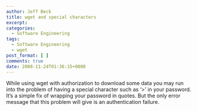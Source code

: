 ```yaml
---
author: Jeff Beck
title: wget and special characters
excerpt:
categories:
  - Software Engineering
tags:
  - Software Engineering
  - wget
post_format: [ ]
comments: true
date: 2008-11-24T01:36:15+0000
---
```

While using wget with authorization to download some data you may run into the problem of having a special character such as ‘>’ in your password. It’s a simple fix of wrapping your password in quotes. But the only error message that this problem will give is an authentication failure.
